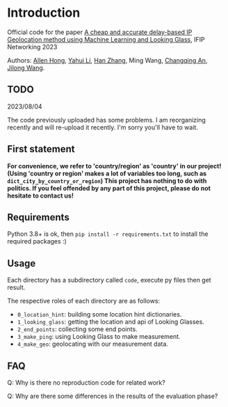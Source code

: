 # Introduction

Official code for the paper [A cheap and accurate delay-based IP Geolocation method using Machine Learning and Looking Glass](https://ieeexplore.ieee.org/document/10186436), IFIP Networking 2023 

Authors: [Allen Hong](https://github.com/masterAllen), [Yahui Li](https://www.insc.tsinghua.edu.cn/info/1157/3380.htm), [Han Zhang](https://www.insc.tsinghua.edu.cn/info/1157/2458.htm), Ming Wang, [Changqing An](https://www.insc.tsinghua.edu.cn/info/1157/2473.htm), [Jilong Wang](https://www.insc.tsinghua.edu.cn/info/1157/2449.htm).

## TODO
2023/08/04

The code previously uploaded has some problems. I am reorganizing recently and will re-upload it recently. I'm sorry you'll have to wait.


## First statement
**For convenience, we refer to 'country/region' as 'country' in our project! (Using 'country or region' makes a lot of variables too long, such as `dict_city_by_country_or_region`) This project has nothing to do with politics. If you feel offended by any part of this project, please do not hesitate to contact us!**

## Requirements
Python 3.8+ is ok, then `pip install -r requirements.txt` to install the required packages :)

## Usage
Each directory has a subdirectory called `code`, execute py files then get result. 

The respective roles of each directory are as follows:
- `0_location_hint`: building some location hint dictionaries.
- `1_looking_glass`: getting the location and api of Looking Glasses.
- `2_end_points`: collecting some end points.
- `3_make_ping`: using Looking Glass to make measurement.
- `4_make_geo`: geolocating with our measurement data.

## FAQ
Q: Why is there no reproduction code for related work?

Q: Why are there some differences in the results of the evaluation phase?

